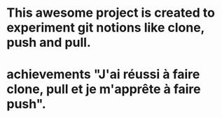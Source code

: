 # This awesome project is created to experiment git notions like clone, push and pull.
# achievements "J'ai réussi à faire clone, pull et je m'apprête à faire push".